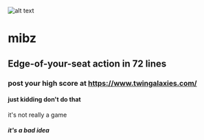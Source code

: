 ![alt text](https://i.imgur.com/wrPucYw.png "MaximumInsanityBattleZone")
# mibz
## Edge-of-your-seat action in 72 lines
### post your high score at https://www.twingalaxies.com/
#### just kidding don't do that
it's not really a game
##### it's a bad idea
